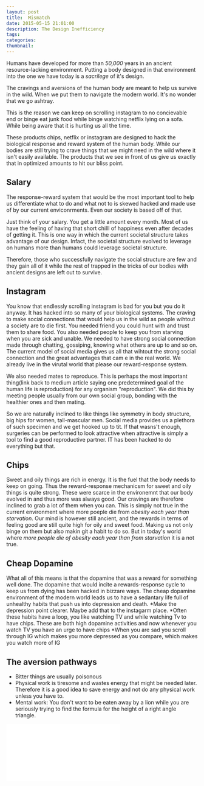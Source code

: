 ```yaml
---
layout: post
title:  Mismatch
date: 2015-05-15 21:01:00
description: The Design Inefficiency
tags: 
categories: 
thumbnail: 
---
```


Humans have developed for more than *50,000* years in an ancient resource-lacking environment. Putting a body designed in that environment into the one we have today is a *sacrilege* of it's design.

The cravings and aversions of the human body are meant to help us survive in the wild. When we put them to navigate the modern world. It's no wonder that we go ashtray. 

This is the reason we can keep on scrolling instagram to no concievable end or binge eat junk food while binge watching netflix lying on a sofa. While being aware that it is hurting us all the time. 

These products chips, netflix or instagram are designed to hack the biological response and reward system of the human body. While our bodies are still trying to crave things that we might need in the wild where it isn't easily available. The products that we see in front of us give us exactly that in optimized amounts to hit our bliss point. 

Salary
----------------------
The response-reward system that would be the most important tool to help us differentiate what to do and what not to is skewed hacked and made use of by our current enviconrments. Even our society is based off of that. 

Just think of your salary. You get a little amount every month. Most of us have the feeling of having that short chilll of happiness even after decades of getting it. This is one way in which the current societal structure takes advantage of our design. Infact, the societal structure evolved to leverage on humans more than humans could leverage societal structure. 

Therefore, those who successfully navigate the social structure are few and they gain all of it while the rest of trapped in the tricks of our bodies with ancient designs are left out to survive.

Instagram
---------------------------
You know that endlessly scrolling instagram is bad for you but you do it anyway. It has hacked into so many of your biological systems. The craving to make social connections that would help us in the wild as people wihtout a society are to die first. You needed friend you could hunt with and trust them to share food. You also needed people to keep you from starving when you are sick and unable. We needed to have strong social connection made through chatting, gossiping, knowing what others are up to and so on. The current model of social media gives us all that wihtout the strong social connection and the great advantages that cam e in the real world. We already live in the virutal world that please our reward-response system.

We also needed mates to reproduce. This is perhaps the most important thing(link back to medium article saying one predetermined goal of the human life is reproduction) for any organism "reproduction". We did this by meeting people usually from our own social group, bonding with the healthier ones and then mating. 

So we are naturally inclined to like things like symmetry in body structure, big hips for women, tall-mascular men. Social media provides us a plethora of such specimen and we get hooked up to tit. If that wasns't enough, surgeries can be performed to look attractive when attractive is simply a tool to find a good reproductive partner. IT has been hacked to do everything but that. 

Chips
---------------

Sweet and oily things are rich in energy. It is the fuel that the body needs to keep on going. Thus the reward-response mechanicsm for sweet and oily things is quite strong. These were scarce in the environemnt that our body evolved in and thus more was always good. Our cravings are therefore inclined to grab a lot of them when you can.
This is simply not true in the current environment where more poeple die from *obesity each year than starvation*. Our mind is however still ancient, and the rewards in terms of feeling good are still quite high for oily and sweet food. Making us not only binge on them but also makin git a habit to do so. 
But in today's world where *more people die of obesity each year than from starvation* it is a not true. 

Cheap Dopamine
--------------
What all of this means is that the dopamine that was a reward for something well done. The dopamine that would incite a rewards-response cycle to keep us from dying has been hacked in bizzare ways. The cheap dopamine environment of the modern world leads us to have a sedantary life full of unhealthy habits that push us into depression and death. 
*Make the depression point clearer. Maybe add that to the instagarm place. 
*Often these habits have a loop, you like watching TV and while watching Tv to have chips. These are both high dopamine activities and now whenever you watch TV you have an urge to have chips
*When you are sad you scroll through IG which makes you more depressed as you compare, which makes you watch more of IG

The aversion pathways
---------------------
 - Bitter things are usually poisonous
 - Physical work is tiresome and wastes energy that might be needed later. Therefore it is a good idea to save energy and not do any physical work unless you have to.
 - Mental work: You don't want to be eaten away by a lion while you are seriously trying to find the formula for the height of a right angle triangle.

![](contraception.md)
